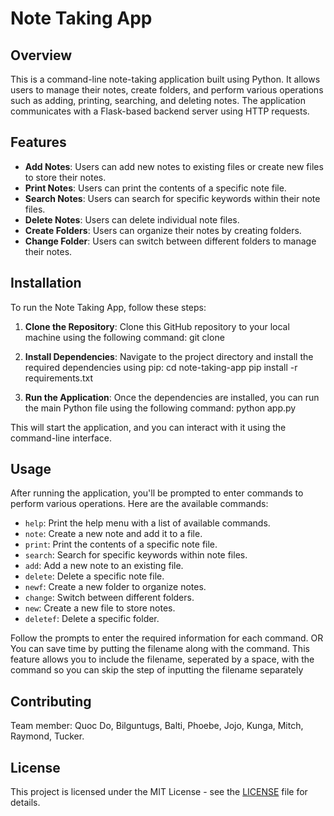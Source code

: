 # Note Taking App

## Overview

This is a command-line note-taking application built using Python. It allows users to manage their notes, create folders, and perform various operations such as adding, printing, searching, and deleting notes. The application communicates with a Flask-based backend server using HTTP requests.

## Features

- **Add Notes**: Users can add new notes to existing files or create new files to store their notes.
- **Print Notes**: Users can print the contents of a specific note file.
- **Search Notes**: Users can search for specific keywords within their note files.
- **Delete Notes**: Users can delete individual note files.
- **Create Folders**: Users can organize their notes by creating folders.
- **Change Folder**: Users can switch between different folders to manage their notes.

## Installation

To run the Note Taking App, follow these steps:

1. **Clone the Repository**: Clone this GitHub repository to your local machine using the following command:
git clone <repository-url>


2. **Install Dependencies**: Navigate to the project directory and install the required dependencies using pip:
cd note-taking-app
pip install -r requirements.txt


3. **Run the Application**: Once the dependencies are installed, you can run the main Python file using the following command:
python app.py

This will start the application, and you can interact with it using the command-line interface.

## Usage

After running the application, you'll be prompted to enter commands to perform various operations. Here are the available commands:

- `help`: Print the help menu with a list of available commands.
- `note`: Create a new note and add it to a file.
- `print`: Print the contents of a specific note file.
- `search`: Search for specific keywords within note files.
- `add`: Add a new note to an existing file.
- `delete`: Delete a specific note file.
- `newf`: Create a new folder to organize notes.
- `change`: Switch between different folders.
- `new`: Create a new file to store notes.
- `deletef`: Delete a specific folder.

Follow the prompts to enter the required information for each command.
OR
You can save time by putting the filename along with the command. This feature allows you to include the filename, seperated by a space, with the command so you can skip the step of inputting the filename separately

## Contributing

Team member: Quoc Do, Bilguntugs, Balti, Phoebe, Jojo, Kunga, Mitch, Raymond, Tucker.

## License

This project is licensed under the MIT License - see the [LICENSE](LICENSE) file for details.
